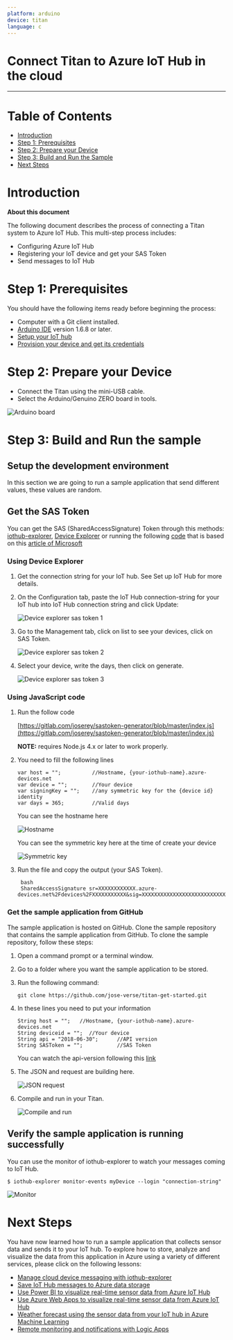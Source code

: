 ```yaml
---
platform: arduino
device: titan
language: c
---
```


Connect Titan to Azure IoT Hub in the cloud
===
---

# Table of Contents

-   [Introduction](#Introduction)
-   [Step 1: Prerequisites](#Step-1-Prerequisites)
-   [Step 2: Prepare your Device](#Step-2-PrepareDevice)
-   [Step 3: Build and Run the Sample](#Step-3-Build)
-   [Next Steps](#NextSteps)

<a name="Introduction"></a>
# Introduction

**About this document**

The following document describes the process of connecting a Titan system to Azure IoT Hub. This multi-step process includes:
-   Configuring Azure IoT Hub
-   Registering your IoT device and get your SAS Token
-   Send messages to IoT Hub

<a name="Step-1-Prerequisites"></a>
# Step 1: Prerequisites

You should have the following items ready before beginning the process:
-   Computer with a Git client installed.
-   [Arduino IDE](https://www.arduino.cc/en/main/software) version 1.6.8 or later.
-   [Setup your IoT hub](https://catalog.azureiotsolutions.com/docs?title=Azure/azure-iot-device-ecosystem/setup_iothub) 
-   [Provision your device and get its credentials](https://github.com/Azure/azure-iot-device-ecosystem/blob/master/manage_iot_hub.md)

<a name="Step-2-PrepareDevice"></a>
# Step 2: Prepare your Device

-   Connect the Titan using the mini-USB cable.
-   Select the Arduino/Genuino ZERO board in tools.

 ![Arduino board](./media/titan/arduino_board.png)

<a name="Step-3-Build"></a>
# Step 3: Build and Run the sample

## Setup the development environment

In this section we are going to run a sample application that send different values, these values are random.

## Get the SAS Token

You can get the SAS (SharedAccessSignature) Token through this methods: [iothub-explorer](https://github.com/Azure/iothub-explorer), [Device Explorer](https://github.com/Azure/azure-iot-sdk-csharp/releases) or running the following [code](https://gitlab.com/joserey/sastoken-generator/blob/master/index.js) that is based on this [article of Microsoft](https://docs.microsoft.com/en-us/azure/iot-hub/iot-hub-devguide-security#security-tokens)

### Using Device Explorer

1.  Get the connection string for your IoT hub. See Set up IoT Hub for more details.

2.  On the Configuration tab, paste the IoT Hub connection-string for your IoT hub into IoT Hub connection string and click Update:

    ![Device explorer sas token 1](./media/titan/dvsas_1.png)

3.  Go to the Management tab, click on list to see your devices, click on SAS Token.

    ![Device explorer sas token 2](./media/titan/dvsas_2.png)

4.  Select your device, write the days, then click on generate.

    ![Device explorer sas token 3](./media/titan/dvsas_3.png)

### Using JavaScript code

1.  Run the follow code

    [https://gitlab.com/joserey/sastoken-generator/blob/master/index.js](https://gitlab.com/joserey/sastoken-generator/blob/master/index.js)

    **NOTE:** requires Node.js 4.x or later to work properly.

2.  You need to fill the following lines

    
        var host = "";          //Hostname, {your-iothub-name}.azure-devices.net
        var device = "";        //Your device
        var signingKey = "";    //any symmetric key for the {device id} identity
        var days = 365;         //Valid days
    
    You can see the hostname here
    
    ![Hostname](./media/titan/hostname.png)

    You can see the symmetric key here at the time of create your device

    ![Symmetric key](./media/titan/symmetric_key.png)

3. Run the file and copy the output (your SAS Token).

        bash
        SharedAccessSignature sr=XXXXXXXXXXXX.azure-devices.net%2Fdevices%2FXXXXXXXXXXX&sig=XXXXXXXXXXXXXXXXXXXXXXXXXXXXXXXXXXXXXXXXXXXXX&se=1562285589

### Get the sample application from GitHub

The sample application is hosted on GitHub. Clone the sample repository that contains the sample application from GitHub. To clone the sample repository, follow these steps:

1.  Open a command prompt or a terminal window.
2.  Go to a folder where you want the sample application to be stored.
3.  Run the following command:

   
        git clone https://github.com/jose-verse/titan-get-started.git
   

4.  In these lines you need to put your information

        String host = "";   //Hostname, {your-iothub-name}.azure-devices.net
        String deviceid = "";  //Your device
        String api = "2018-06-30";      //API version
        String SASToken = "";           //SAS Token

    You can watch the api-version following this [link](https://docs.microsoft.com/en-us/rest/api/iothub/)

5.  The JSON and request are building here.

    ![JSON request](./media/titan/json_request.png)

6.  Compile and run in your Titan.

    ![Compile and run](./media/titan/compile_and_run.png)

## Verify the sample application is running successfully

You can use the monitor of iothub-explorer to watch your messages coming to IoT Hub.


    $ iothub-explorer monitor-events myDevice --login "connection-string"


![Monitor](./media/titan/monitor.png)

<a name="NextSteps"></a>
# Next Steps

You have now learned how to run a sample application that collects sensor data and sends it to your IoT hub. To explore how to store, analyze and visualize the data from this application in Azure using a variety of different services, please click on the following lessons:

-   [Manage cloud device messaging with iothub-explorer]
-   [Save IoT Hub messages to Azure data storage]
-   [Use Power BI to visualize real-time sensor data from Azure IoT Hub]
-   [Use Azure Web Apps to visualize real-time sensor data from Azure IoT Hub]
-   [Weather forecast using the sensor data from your IoT hub in Azure Machine Learning]
-   [Remote monitoring and notifications with Logic Apps]   

[Manage cloud device messaging with iothub-explorer]: https://docs.microsoft.com/en-us/azure/iot-hub/iot-hub-explorer-cloud-device-messaging
[Save IoT Hub messages to Azure data storage]: https://docs.microsoft.com/en-us/azure/iot-hub/iot-hub-store-data-in-azure-table-storage
[Use Power BI to visualize real-time sensor data from Azure IoT Hub]: https://docs.microsoft.com/en-us/azure/iot-hub/iot-hub-live-data-visualization-in-power-bi
[Use Azure Web Apps to visualize real-time sensor data from Azure IoT Hub]: https://docs.microsoft.com/en-us/azure/iot-hub/iot-hub-live-data-visualization-in-web-apps
[Weather forecast using the sensor data from your IoT hub in Azure Machine Learning]: https://docs.microsoft.com/en-us/azure/iot-hub/iot-hub-weather-forecast-machine-learning
[Remote monitoring and notifications with Logic Apps]: https://docs.microsoft.com/en-us/azure/iot-hub/iot-hub-monitoring-notifications-with-azure-logic-apps
